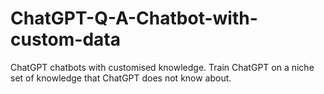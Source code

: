 # ChatGPT-Q-A-Chatbot-with-custom-data
ChatGPT chatbots with customised knowledge. Train ChatGPT on a niche set of knowledge that ChatGPT does not know about.
